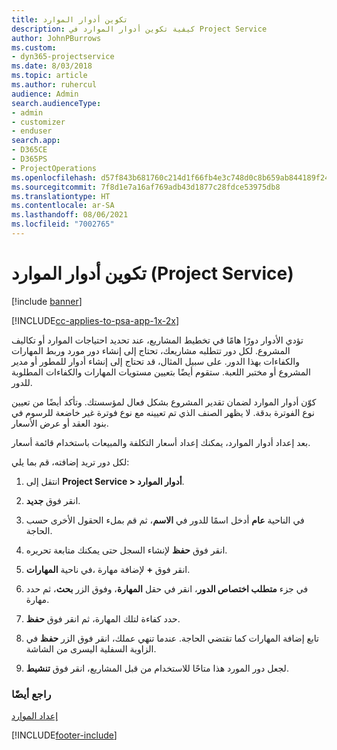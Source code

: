 ```yaml
---
title: تكوين أدوار الموارد
description: كيفية تكوين أدوار الموارد في Project Service
author: JohnPBurrows
ms.custom:
- dyn365-projectservice
ms.date: 8/03/2018
ms.topic: article
ms.author: ruhercul
audience: Admin
search.audienceType:
- admin
- customizer
- enduser
search.app:
- D365CE
- D365PS
- ProjectOperations
ms.openlocfilehash: d57f843b681760c214d1f66fb4e3c748d0c8b659ab844189f24c682f42d309f0
ms.sourcegitcommit: 7f8d1e7a16af769adb43d1877c28fdce53975db8
ms.translationtype: HT
ms.contentlocale: ar-SA
ms.lasthandoff: 08/06/2021
ms.locfileid: "7002765"
---
```

# <a name="configure-resource-roles-project-service"></a>تكوين أدوار الموارد (Project Service)

[!include [banner](../includes/psa-now-project-operations.md)]

[!INCLUDE[cc-applies-to-psa-app-1x-2x](../includes/cc-applies-to-psa-app-1x-2x.md)]

تؤدي الأدوار دورًا هامًا في تخطيط المشاريع، عند تحديد احتياجات الموارد أو تكاليف المشروع. لكل دور تتطلبه مشاريعك، تحتاج إلى إنشاء دور مورد وربط المهارات والكفاءات بهذا الدور. على سبيل المثال، قد تحتاج إلى إنشاء أدوار للمطور أو مدير المشروع أو مختبر اللعبة. ستقوم أيضًا بتعيين مستويات المهارات والكفاءات المطلوبة للدور.  
  
 كوّن أدوار الموارد لضمان تقدير المشروع بشكل فعال لمؤسستك.  وتأكد أيضًا من تعيين نوع الفوترة بدقة. لا يظهر الصنف الذي تم تعيينه مع نوع فوترة غير خاضعة للرسوم في بنود العقد أو عرض الأسعار.  
  
 بعد إعداد أدوار الموارد، يمكنك إعداد أسعار التكلفة والمبيعات باستخدام قائمة أسعار.  
  
 لكل دور تريد إضافته، قم بما يلي:  
  
1.  انتقل إلى **Project Service > أدوار الموارد‬**.  
  
2.  انقر فوق **جديد**.  
  
3.  في الناحية **عام** أدخل اسمًا للدور في **الاسم**، ثم قم بملء الحقول الأخرى حسب الحاجة.  
  
4.  انقر فوق **حفظ** لإنشاء السجل حتى يمكنك متابعة تحريره.  
  
5.  في ناحية **المهارات‏‎**، انقر فوق **+** لإضافة مهارة.  
  
6.  في جزء **متطلب اختصاص الدور‬**، انقر في حقل **المهارة**، وفوق الزر **بحث**، ثم حدد مهارة.  
  
7.  حدد كفاءة لتلك المهارة، ثم انقر فوق **حفظ**.  
  
8.  تابع إضافة المهارات كما تقتضي الحاجة. عندما تنهي عملك، انقر فوق الزر **حفظ** في الزاوية السفلية اليسرى من الشاشة.  
  
9. لجعل دور المورد هذا متاحًا للاستخدام من قبل المشاريع، انقر فوق **تنشيط**.  
  
### <a name="see-also"></a>راجع أيضًا  
 [إعداد الموارد](../psa/set-up-resources.md)


[!INCLUDE[footer-include](../includes/footer-banner.md)]